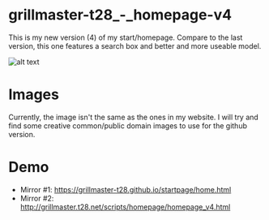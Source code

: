 # grillmaster-t28_-_homepage-v4
This is my new version (4) of my start/homepage. Compare to the last version, this one features a search box and better and more useable model.

![alt text](https://grillmaster-t28.github.io/startpage_screen.png "Startpage preview")

# Images
Currently, the image isn't the same as the ones in my website. I will try and find some creative common/public domain images to use for the github version.

# Demo
* Mirror #1: https://grillmaster-t28.github.io/startpage/home.html
* Mirror #2: http://grillmaster.t28.net/scripts/homepage/homepage_v4.html
